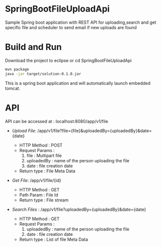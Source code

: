 # SpringBootFileUploadApi
Sample Spring boot application with REST API for uploading,search and get specific file and scheduler to send email if new uploads are found

# Build and Run
Download the project to eclipse or cd SpringBootFileUploadApi
```sh
mvn package
java -jar target/solution-0.1.0.jar
```
This is a spring boot application and will automatically launch embedded tomcat.

# API

API can be accessed at : localhost:8080/app/v1/file

* _Upload File_: /app/v1/file?file={file}&uploadedBy={uploadedBy}&date={date}

    * HTTP Method : POST
    * Request Params :
         1) file : Multipart file
         2) uploadedBy : name of the person uploading the file
         3) date : file creation date
    * Return type : File Meta Data
    
* _Get File_: /app/v1/file/{id}

    * HTTP Method : GET
    * Path Param : File Id
    * Return type : File stream
    
* _Search Files_ : /app/v1/file?uploadedBy={uploadedBy}&date={date}
    * HTTP Method : GET
    * Request Params :
        1) uploadedBy : name of the person uploading the file
        2) date : file creation date
    * Return type : List of file Meta Data
